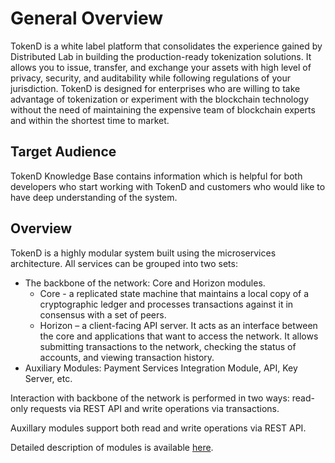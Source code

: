 # General Overview

TokenD is a white label platform that consolidates the experience gained by Distributed Lab in building the production-ready tokenization solutions. It allows you to issue, transfer, and exchange your assets with high level of privacy, security, and auditability while following regulations of your jurisdiction. TokenD is designed for enterprises who are willing to take advantage of tokenization or experiment with the blockchain technology without the need of maintaining the expensive team of blockchain experts and within the shortest time to market.

## Target Audience

TokenD Knowledge Base contains information which is helpful for both developers who start working with TokenD and customers who would like to have deep understanding of the system.

## Overview

TokenD is a highly modular system built using the microservices architecture. All services can be grouped into two sets:

* The backbone of the network: Core and Horizon modules.
  * Core - a replicated state machine that maintains a local copy of a cryptographic ledger and processes transactions against it in consensus with a set of peers.
  * Horizon – a client-facing API server. It acts as an interface between the core and applications that want to access the network. It allows submitting transactions to the network, checking the status of accounts, and viewing transaction history.
* Auxiliary Modules: Payment Services Integration Module, API, Key Server, etc.

Interaction with backbone of the network is performed in two ways: read-only requests via REST API and write operations via transactions.

Auxillary modules support both read and write operations via REST API.

Detailed description of modules is available [here](architecture.md).

